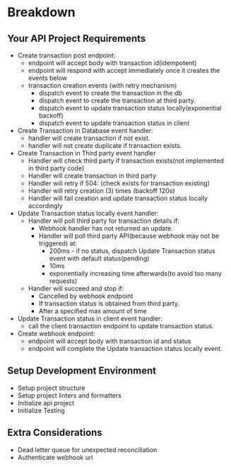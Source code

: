 # Breakdown

## Your API Project Requirements

- Create transaction post endpoint:
  - endpoint will accept body with transaction id(idempotent)
  - endpoint will respond with accept immediately once it creates the events below
  - transaction creation events (with retry mechanism)
    - dispatch event to create the transaction in the db
    - dispatch event to create the transaction at third party.
    - dispatch event to update transaction status locally(exponential backoff)
    - dispatch event to update transaction status in client
- Create Transaction in Database event handler:
  - handler will create transaction if not exist.
  - handler will not create duplicate if transaction exists.
- Create Transaction in Third party event handler
  - Handler will check third party if transaction exists(not implemented in third party code)
  - Handler will create transaction in third party
  - Handler will retry if 504: (check exists for transaction existing)
  - Handler will retry creation (3) times (backoff 120s)
  - Handler will fail creation and update transaction status locally accordingly
- Update Transaction status locally event handler:
  - Handler will poll third party for transaction details if:
    - Webhook handler has not returned an update.
    - Handler will poll third party API(because webhook may not be triggered) at:
      - 200ms - if no status, dispatch Update Transaction status event with default status(pending)
      - 10ms
      - exponentially increasing time afterwards(to avoid too many requests)
  - Handler will succeed and stop if:
    - Cancelled by webhook endpoint
    - If transaction status is obtained from third party.
    - After a specified max amount of time
- Update Transaction status in client event handler:
  - call the client transaction endpoint to update transaction status.
- Create webhook endpoint:
  - endpoint will accept body with transaction id and status
  - endpoint will complete the Update transaction status locally event.

## Setup Development Environment

- Setup project structure
- Setup project linters and formatters
- Initialize api project
- Initialize Testing

## Extra Considerations

- Dead letter queue for unexpected reconciliation
- Authenticate webhook url
